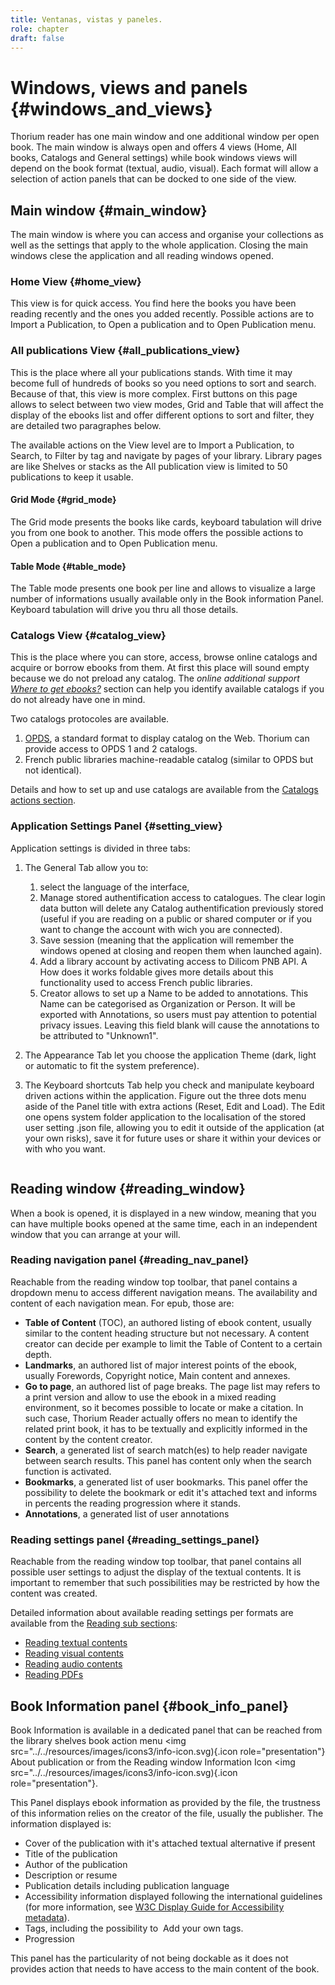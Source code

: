```yaml
---
title: Ventanas, vistas y paneles.
role: chapter
draft: false
---
```



# Windows, views and panels {#windows_and_views}

Thorium reader has one main window and one additional window per open
book. The main window is always open and offers 4 views (Home, All
books, Catalogs and General settings) while book windows views will
depend on the book format (textual, audio, visual). Each format will
allow a selection of action panels that can be docked to one side of the
view.


## Main window {#main_window}

The main window is where you can access and organise your collections as
well as the settings that apply to the whole application. Closing the
main windows clese the application and all reading windows opened.


### Home View {#home_view}

This view is for quick access. You find here the books you have been
reading recently and the ones you added recently. Possible actions are
to Import a Publication, to Open a publication and to Open Publication
menu. <img src="../../resources/images/local_en/th3_main_window_home.png" class="icon" alt="" role="presentation"/>



### All publications View {#all_publications_view}

This is the place where all your publications stands. With time it may
become full of hundreds of books so you need options to sort and search.
Because of that, this view is more complex. First buttons on this page
allows to select between two view modes, Grid and Table that will affect
the display of the ebooks list and offer different options to sort and
filter, they are detailed two paragraphes below.

The available actions on the View level are to Import a Publication, to
Search, to Filter by tag and navigate by pages of your library. Library
pages are like Shelves or stacks as the All publication view is limited
to 50 publications to keep it usable.


#### Grid Mode {#grid_mode}

The Grid mode presents the books like cards, keyboard tabulation will
drive you from one book to another. This mode offers the possible
actions to Open a publication and to Open Publication menu.



#### Table Mode {#table_mode}

The Table mode presents one book per line and allows to visualize a
large number of informations usually available only in the Book
information Panel. Keyboard tabulation will drive you thru all those
details.




### Catalogs View {#catalog_view}

This is the place where you can store, access, browse online catalogs
and acquire or borrow ebooks from them. At first this place will sound
empty because we do not preload any catalog. The *online additional
support [Where to get
ebooks?](https://thorium.edrlab.org/th3/get_ebooks/)* section can help
you identify available catalogs if you do not already have one in mind.

Two catalogs protocoles are available.

1.  [OPDS](https://opds.io/), a standard format to display catalog on
    the Web. Thorium can provide access to OPDS 1 and 2 catalogs.
2.  French public libraries machine-readable catalog (similar to OPDS
    but not identical).

Details and how to set up and use catalogs are available from the
[Catalogs actions section]().




### Application Settings Panel {#setting_view}

Application settings is divided in three tabs:

1.  The General Tab allow you to:
    1. select the language of the interface, 
    2. Manage stored authentification access to catalogues. The <span class="ui_button">clear login data</span> button will delete any Catalog authentification previously stored (useful if you are reading on a public or shared computer or if you want to change the account with
    wich you are connected).
    2. Save session (meaning that the application will remember the
    windows opened at closing and reopen them when launched again).
    4. Add a library account by activating access to Dilicom PNB API. A How does it works foldable gives more details about this functionality used to access French public libraries.
    5. Creator allows to set up a Name to be added to annotations. This Name can be categorised as Organization or Person. It will be exported with Annotations, so users must pay attention to potential privacy issues. Leaving this field blank will cause the annotations to be attributed to "Unknown1".

2.  The Appearance Tab let you choose the application Theme (dark, light
    or automatic to fit the system preference).
3.  The Keyboard shortcuts Tab help you check and manipulate keyboard
    driven actions within the application. Figure out the three dots
    menu aside of the Panel title with extra actions (Reset, Edit and
    Load). The Edit one opens system folder application to the
    localisation of the stored user setting .json file, allowing you to
    edit it outside of the application (at your own risks), save it for
    future uses or share it within your devices or with who you want.
   <img src="../../resources/images/local_en/th3_main_settings_keys_context.png" class="icon" alt="" role="presentation"/>




## Reading window {#reading_window}

When a book is opened, it is displayed in a new window, meaning that you
can have multiple books opened at the same time, each in an independent
window that you can arrange at your will.

### Reading navigation panel {#reading_nav_panel}

Reachable from the reading window top toolbar, that panel contains a dropdown menu to access different navigation means. The availability and content of each navigation mean. For epub, those are:
* **Table of Content** (TOC), an authored listing of ebook content, usually similar to the content heading structure but not necessary. A content creator can decide per example to limit the Table of Content to a certain depth.
* **Landmarks**, an authored list of major interest points of the ebook, usually Forewords, Copyright notice, Main content and annexes. 
* **Go to page**, an authored list of page breaks. The page list may refers to a print version and allow to use the ebook in a mixed reading environment, so it becomes possible to locate or make a citation. In such case, Thorium Reader actually offers no mean to identify the related print book, it has to be textually and explicitly informed in the content by the content creator.  
* **Search**, a generated list of search match(es) to help reader navigate between search results. This panel has content only when the search function is activated. 
* **Bookmarks**, a generated list of user bookmarks. This panel  offer the possibility to delete the bookmark or edit it's attached text and informs in percents the reading progression where it stands.
* **Annotations**, a generated list of user annotations

### Reading settings panel {#reading_settings_panel}

Reachable from the reading window top toolbar, that panel contains all possible user settings to adjust the display of the textual contents. It is important to remember that such possibilities may be restricted by how the content was created. 

Detailed information about available reading settings per formats are available from the 
<a href="../210_reading/index.xhtml">Reading sub sections</a>:
<ul>
   <li>
      <a href="../211_reading_textuals/index.xhtml">Reading textual contents</a>
    </li>
    <li>
      <a href="../212_reading_visuals/index.xhtml">Reading visual contents</a>
    </li>
    <li>
      <a href="../213_reading_auditory/index.xhtml">Reading audio contents</a>
    </li>
    <li>
      <a href="../214_reading_pdfs/index.xhtml">Reading PDFs</a>
    </li>
</ul>

## Book Information panel {#book_info_panel}

Book Information is available in a dedicated panel that can be reached
from the library shelves book action menu
<img src="../../resources/images/icons3/info-icon.svg){.icon
role="presentation"} <span class="ui_button">About publication</span> or from the Reading
window Information Icon
<img src="../../resources/images/icons3/info-icon.svg){.icon
role="presentation"}.

This Panel displays ebook information as provided by the file, the
trustness of this information relies on the creator of the file, usually
the publisher. The information displayed is:

-   Cover of the publication with it\'s attached textual alternative if
    present
-   Title of the publication
-   Author of the publication
-   Description or resume
-   Publication details including publication language
-   Accessibility information displayed following the international
    guidelines (for more information, see [W3C Display Guide for
    Accessibility
    metadata](https://w3c.github.io/publ-a11y/UX-Guide-Metadata/draft/principles/?updated)).
-   Tags, including the possibility to
    <img src="../../resources/images/icons3/tag-icon.svg" class="icon" alt="" role="presentation"/> <span class="ui_button">Add</span> your own tags.
-   Progression

This panel has the particularity of not being dockable as it does not
provides action that needs to have access to the main content of the
book.



